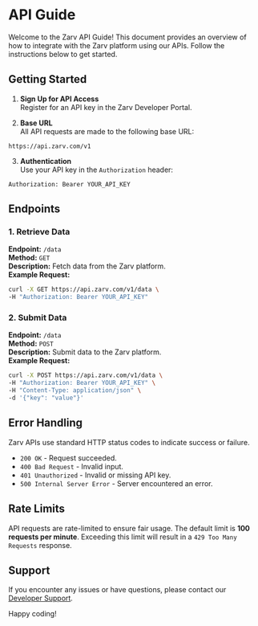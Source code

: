 # API Guide

Welcome to the Zarv API Guide! This document provides an overview of how to integrate with the Zarv platform using our APIs. Follow the instructions below to get started.

## Getting Started

1. **Sign Up for API Access**  
  Register for an API key in the Zarv Developer Portal.

2. **Base URL**  
  All API requests are made to the following base URL:  

  ```
  https://api.zarv.com/v1
  ```

3. **Authentication**  
  Use your API key in the `Authorization` header:  

  ```
  Authorization: Bearer YOUR_API_KEY
  ```

## Endpoints

### 1. **Retrieve Data**

  **Endpoint:** `/data`  
  **Method:** `GET`  
  **Description:** Fetch data from the Zarv platform.  
  **Example Request:**

  ```bash
  curl -X GET https://api.zarv.com/v1/data \
  -H "Authorization: Bearer YOUR_API_KEY"
  ```

### 2. **Submit Data**

  **Endpoint:** `/data`  
  **Method:** `POST`  
  **Description:** Submit data to the Zarv platform.  
  **Example Request:**

  ```bash
  curl -X POST https://api.zarv.com/v1/data \
  -H "Authorization: Bearer YOUR_API_KEY" \
  -H "Content-Type: application/json" \
  -d '{"key": "value"}'
  ```

## Error Handling

Zarv APIs use standard HTTP status codes to indicate success or failure.  

- `200 OK` - Request succeeded.  
- `400 Bad Request` - Invalid input.  
- `401 Unauthorized` - Invalid or missing API key.  
- `500 Internal Server Error` - Server encountered an error.

## Rate Limits

API requests are rate-limited to ensure fair usage. The default limit is **100 requests per minute**. Exceeding this limit will result in a `429 Too Many Requests` response.

## Support

If you encounter any issues or have questions, please contact our [Developer Support](mailto:support@zarv.com).

Happy coding!
